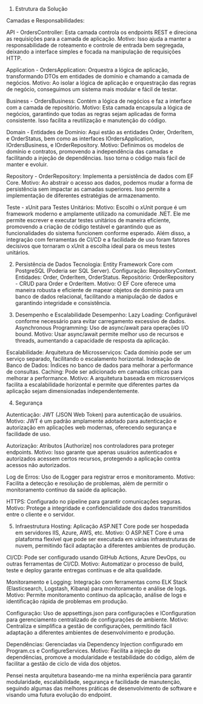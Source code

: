 1. Estrutura da Solução

Camadas e Responsabilidades:

API - OrdersController: Esta camada controla os endpoints REST e direciona as requisições para a camada de aplicação.
Motivo: Isso ajuda a manter a responsabilidade de roteamento e controle de entrada bem segregada, deixando a interface simples e focada na manipulação de requisições HTTP.

Application - OrdersApplication: Orquestra a lógica de aplicação, transformando DTOs em entidades de domínio e chamando a camada de negócios.
Motivo: Ao isolar a lógica de aplicação e orquestração das regras de negócio, conseguimos um sistema mais modular e fácil de testar.

Business - OrdersBusiness: Contém a lógica de negócios e faz a interface com a camada de repositório.
Motivo: Esta camada encapsula a lógica de negócios, garantindo que todas as regras sejam aplicadas de forma consistente. Isso facilita a reutilização e manutenção do código.

Domain - Entidades de Domínio: Aqui estão as entidades Order, OrderItem, e OrderStatus, bem como as interfaces IOrdersApplication, IOrdersBusiness, e IOrderRepository.
Motivo: Definimos os modelos de domínio e contratos, promovendo a independência das camadas e facilitando a injeção de dependências. Isso torna o código mais fácil de manter e evoluir.

Repository - OrderRepository: Implementa a persistência de dados com EF Core.
Motivo: Ao abstrair o acesso aos dados, podemos mudar a forma de persistência sem impactar as camadas superiores. Isso permite a implementação de diferentes estratégias de armazenamento.

Teste - xUnit para Testes Unitários:
Motivo: Escolhi o xUnit porque é um framework moderno e amplamente utilizado na comunidade .NET. Ele me permite escrever e executar testes unitários de maneira eficiente, promovendo a criação de código testável e garantindo que as funcionalidades do sistema funcionem conforme esperado. Além disso, a integração com ferramentas de CI/CD e a facilidade de uso foram fatores decisivos que tornaram o xUnit a escolha ideal para os meus testes unitários.

2. Persistência de Dados
Tecnologia: Entity Framework Core com PostgreSQL (Poderia ser SQL Server).
Configuração: RepositoryContext.
Entidades: Order, OrderItem, OrderStatus.
Repositório: OrderRepository - CRUD para Order e OrderItem.
Motivo: O EF Core oferece uma maneira robusta e eficiente de mapear objetos de domínio para um banco de dados relacional, facilitando a manipulação de dados e garantindo integridade e consistência.

3. Desempenho e Escalabilidade
Desempenho:
Lazy Loading: Configurável conforme necessário para evitar carregamento excessivo de dados.
Asynchronous Programming: Uso de async/await para operações I/O bound.
Motivo: Usar async/await permite melhor uso de recursos e threads, aumentando a capacidade de resposta da aplicação.

Escalabilidade:
Arquitetura de Microsserviços: Cada domínio pode ser um serviço separado, facilitando o escalamento horizontal.
Indexação de Banco de Dados: Índices no banco de dados para melhorar a performance de consultas.
Caching: Pode ser adicionado em camadas críticas para melhorar a performance.
Motivo: A arquitetura baseada em microsserviços facilita a escalabilidade horizontal e permite que diferentes partes da aplicação sejam dimensionadas independentemente.

4. Segurança

Autenticação: JWT (JSON Web Token) para autenticação de usuários.
Motivo: JWT é um padrão amplamente adotado para autenticação e autorização em aplicações web modernas, oferecendo segurança e facilidade de uso.

Autorização: Atributos [Authorize] nos controladores para proteger endpoints.
Motivo: Isso garante que apenas usuários autenticados e autorizados acessem certos recursos, protegendo a aplicação contra acessos não autorizados.

Log de Erros: Uso de ILogger para registrar erros e monitoramento.
Motivo: Facilita a detecção e resolução de problemas, além de permitir o monitoramento contínuo da saúde da aplicação.

HTTPS: Configurado no pipeline para garantir comunicações seguras.
Motivo: Protege a integridade e confidencialidade dos dados transmitidos entre o cliente e o servidor.

5. Infraestrutura
Hosting: Aplicação ASP.NET Core pode ser hospedada em servidores IIS, Azure, AWS, etc.
Motivo: O ASP.NET Core é uma plataforma flexível que pode ser executada em várias infraestruturas de nuvem, permitindo fácil adaptação a diferentes ambientes de produção.

CI/CD: Pode ser configurado usando GitHub Actions, Azure DevOps, ou outras ferramentas de CI/CD.
Motivo: Automatizar o processo de build, teste e deploy garante entregas contínuas e de alta qualidade.

Monitoramento e Logging: Integração com ferramentas como ELK Stack (Elasticsearch, Logstash, Kibana) para monitoramento e análise de logs.
Motivo: Permite monitoramento contínuo da aplicação, análise de logs e identificação rápida de problemas em produção.

Configuração: Uso de appsettings.json para configurações e IConfiguration para gerenciamento centralizado de configurações de ambiente.
Motivo: Centraliza e simplifica a gestão de configurações, permitindo fácil adaptação a diferentes ambientes de desenvolvimento e produção.

Dependências: Gerenciadas via Dependency Injection configurado em Program.cs e ConfigureServices.
Motivo: Facilita a injeção de dependências, promove a modularidade e testabilidade do código, além de facilitar a gestão de ciclo de vida dos objetos.

Pensei nesta arquitetura baseando-me na minha experiência para garantir modularidade, escalabilidade, segurança e facilidade de manutenção, seguindo algumas das melhores práticas de desenvolvimento de software e visando uma futura evolução do endpoint.
